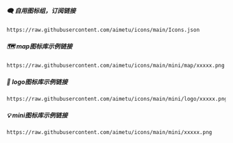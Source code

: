 ##### 🗨️ 自用图标组，订阅链接
```
https://raw.githubusercontent.com/aimetu/icons/main/Icons.json
```
##### 🗺️ map图标库示例链接
```
https://raw.githubusercontent.com/aimetu/icons/main/mini/map/xxxxx.png
```
##### 🎨 logo图标库示例链接
```
https://raw.githubusercontent.com/aimetu/icons/main/mini/logo/xxxxx.png
```
##### 💡 mini图标库示例链接
```
https://raw.githubusercontent.com/aimetu/icons/main/mini/xxxxx.png
```
